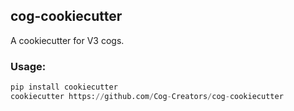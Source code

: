 ## cog-cookiecutter

A cookiecutter for V3 cogs.

### Usage:

```py
pip install cookiecutter
cookiecutter https://github.com/Cog-Creators/cog-cookiecutter
```
